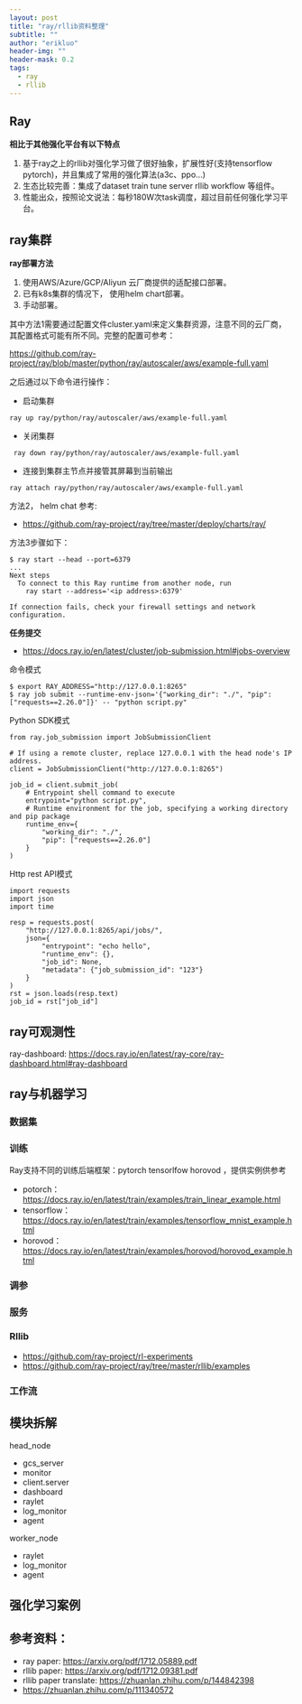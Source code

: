 ```yaml
---
layout: post
title: "ray/rllib资料整理"
subtitle: ""
author: "erikluo"
header-img: ""
header-mask: 0.2
tags:
  - ray
  - rllib
---
```



## Ray

**相比于其他强化平台有以下特点**  
1. 基于ray之上的rllib对强化学习做了很好抽象，扩展性好(支持tensorflow pytorch)，并且集成了常用的强化算法(a3c、ppo...) 
2. 生态比较完善：集成了dataset train tune server rllib workflow 等组件。 
3. 性能出众，按照论文说法：每秒180W次task调度，超过目前任何强化学习平台。

## ray集群
**ray部署方法**  
1. 使用AWS/Azure/GCP/Aliyun 云厂商提供的适配接口部署。
2. 已有k8s集群的情况下， 使用helm chart部署。
3. 手动部署。

其中方法1需要通过配置文件cluster.yaml来定义集群资源，注意不同的云厂商，其配置格式可能有所不同。完整的配置可参考：  

<https://github.com/ray-project/ray/blob/master/python/ray/autoscaler/aws/example-full.yaml>  

之后通过以下命令进行操作：
- 启动集群
```
ray up ray/python/ray/autoscaler/aws/example-full.yaml
```

- 关闭集群
```
 ray down ray/python/ray/autoscaler/aws/example-full.yaml
```

- 连接到集群主节点并接管其屏幕到当前输出
```
ray attach ray/python/ray/autoscaler/aws/example-full.yaml
```

方法2， helm chat 参考:
- <https://github.com/ray-project/ray/tree/master/deploy/charts/ray/>

方法3步骤如下：  
```
$ ray start --head --port=6379
...
Next steps
  To connect to this Ray runtime from another node, run
    ray start --address='<ip address>:6379'

If connection fails, check your firewall settings and network configuration.
```

**任务提交**  
- <https://docs.ray.io/en/latest/cluster/job-submission.html#jobs-overview> 


命令模式
```
$ export RAY_ADDRESS="http://127.0.0.1:8265"
$ ray job submit --runtime-env-json='{"working_dir": "./", "pip": ["requests==2.26.0"]}' -- "python script.py"
```
Python SDK模式
```
from ray.job_submission import JobSubmissionClient

# If using a remote cluster, replace 127.0.0.1 with the head node's IP address.
client = JobSubmissionClient("http://127.0.0.1:8265")

job_id = client.submit_job(
    # Entrypoint shell command to execute
    entrypoint="python script.py",
    # Runtime environment for the job, specifying a working directory and pip package
    runtime_env={
        "working_dir": "./",
        "pip": ["requests==2.26.0"]
    }
)
```
Http rest API模式
```
import requests
import json
import time

resp = requests.post(
    "http://127.0.0.1:8265/api/jobs/",
    json={
        "entrypoint": "echo hello",
        "runtime_env": {},
        "job_id": None,
        "metadata": {"job_submission_id": "123"}
    }
)
rst = json.loads(resp.text)
job_id = rst["job_id"]
```

## ray可观测性  

ray-dashboard: <https://docs.ray.io/en/latest/ray-core/ray-dashboard.html#ray-dashboard>


## ray与机器学习
### 数据集

### 训练  

Ray支持不同的训练后端框架：pytorch tensorlfow horovod ，提供实例供参考

- potorch： <https://docs.ray.io/en/latest/train/examples/train_linear_example.html> 
- tensorflow： <https://docs.ray.io/en/latest/train/examples/tensorflow_mnist_example.html>  
- horovod： <https://docs.ray.io/en/latest/train/examples/horovod/horovod_example.html>



### 调参

### 服务

### Rllib

- <https://github.com/ray-project/rl-experiments>
- <https://github.com/ray-project/ray/tree/master/rllib/examples>

### 工作流

## 模块拆解

head_node <br>
- gcs_server
- monitor
- client.server
- dashboard
- raylet
- log_monitor
- agent  

worker_node <br>
- raylet
- log_monitor
- agent


## 强化学习案例


## 参考资料：
- ray paper: <https://arxiv.org/pdf/1712.05889.pdf> 
- rllib paper: <https://arxiv.org/pdf/1712.09381.pdf>
- rllib paper translate: <https://zhuanlan.zhihu.com/p/144842398>
- <https://zhuanlan.zhihu.com/p/111340572>  
